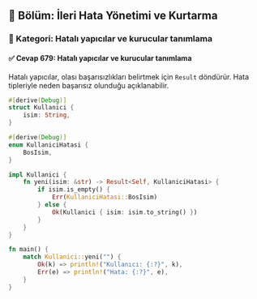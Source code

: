 ## 📘 Bölüm: İleri Hata Yönetimi ve Kurtarma
### 🔹 Kategori: Hatalı yapıcılar ve kurucular tanımlama
#### ✅ Cevap 679: Hatalı yapıcılar ve kurucular tanımlama

Hatalı yapıcılar, olası başarısızlıkları belirtmek için `Result` döndürür. Hata tipleriyle neden başarısız olunduğu açıklanabilir.

```rust
#[derive(Debug)]
struct Kullanici {
    isim: String,
}

#[derive(Debug)]
enum KullaniciHatasi {
    BosIsim,
}

impl Kullanici {
    fn yeni(isim: &str) -> Result<Self, KullaniciHatasi> {
        if isim.is_empty() {
            Err(KullaniciHatasi::BosIsim)
        } else {
            Ok(Kullanici { isim: isim.to_string() })
        }
    }
}

fn main() {
    match Kullanici::yeni("") {
        Ok(k) => println!("Kullanıcı: {:?}", k),
        Err(e) => println!("Hata: {:?}", e),
    }
}
```

